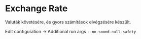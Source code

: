 # Exchange Rate

Valuták követésére, és gyors számítások elvégzésére készült.

Edit configuration -> Additional run args `--no-sound-null-safety`